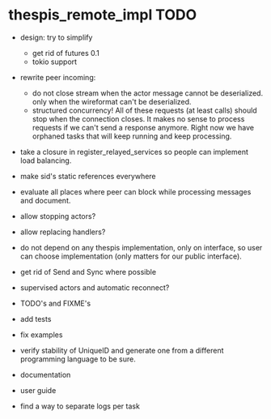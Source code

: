 # thespis_remote_impl TODO


- design: try to simplify

	- get rid of futures 0.1
	- tokio support

- rewrite peer incoming:
  - do not close stream when the actor message cannot be deserialized. only when the wireformat can't be deserialized.
  - structured concurrency! All of these requests (at least calls) should stop when the connection
    closes. It makes no sense to process requests if we can't send a response anymore. Right now
    we have orphaned tasks that will keep running and keep processing.


- take a closure in register_relayed_services so people can implement load balancing.
- make sid's static references everywhere
- evaluate all places where peer can block while processing messages and document.
- allow stopping actors?
- allow replacing handlers?
- do not depend on any thespis implementation, only on interface, so user can
  choose implementation (only matters for our public interface).
- get rid of Send and Sync where possible
- supervised actors and automatic reconnect?

- TODO's and FIXME's
- add tests
- fix examples
- verify stability of UniqueID and generate one from a different programming language to be sure.
- documentation
- user guide

- find a way to separate logs per task
